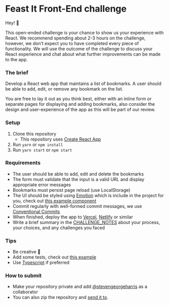 # Feast It Front-End challenge

Hey! 👋

This open-ended challenge is your chance to show us your experience with React. We recommend spending about 2-3 hours on the challenge, however, we don’t expect you to have completed every piece of functionality. We will use the outcome of the challenge to discuss your React experience and chat about what further improvements can be made to the app.

### The brief

Develop a React web app that maintains a list of bookmarks. A user should be able to add, edit, or remove any bookmark on the list.

You are free to lay it out as you think best, either with an inline form or separate pages for displaying and adding bookmarks, also consider the design and user-experience of the app as this will be part of our review.

### Setup

1. Clone this repository
   - This repository uses [Create React App](https://create-react-app.dev/docs/getting-started)
2. Run `yarn` or `npm install`
3. Run `yarn start` or `npm start`

### Requirements

- The user should be able to add, edit and delete the bookmarks
- The form must validate that the input is a valid URL and display appropriate error messages
- Bookmarks must persist page reload (use LocalStorage)
- The UI should be styled using [Emotion](https://emotion.sh/docs/styled) which is include in the project for you, check out [this example component](src/components/Header)
- Commit regularly with well-formed commit messages, we use [Conventional Commits](https://www.conventionalcommits.org/en/v1.0.0-beta.4/)
- When finished, deploy the app to [Vercel](https://vercel.com/), [Netlify](https://www.netlify.com/) or similar
- Write a brief summary in the [CHALLENGE_NOTES](CHALLENGE_NOTES.md) about your process, your choices, and any challenges you faced

### Tips

- Be creative 🎨
- Add some tests, check out [this example](src/components/Header/Header.test.js)
- Use [Typescript](https://create-react-app.dev/docs/adding-typescript) if preferred

### How to submit

- Make your repository private and add [@stevengeorgeharris](https://github.com/stevengeorgeharris) as a collaborator
- You can also zip the repository and [send it to](mailto:steven@feast-it.com).
